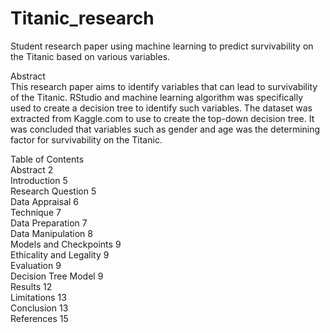 # Titanic_research
Student research paper using machine learning to predict survivability on the Titanic based on various variables.  

Abstract <br />
	This research paper aims to identify variables that can lead to survivability of the Titanic.  RStudio and machine learning algorithm was specifically used to create a decision tree to identify such variables.  The dataset was extracted from Kaggle.com to use to create the top-down decision tree.  It was concluded that variables such as gender and age was the determining factor for survivability on the Titanic.  

Table of Contents <br />
Abstract	2 <br />
Introduction	5<br />
Research Question	5<br />
Data Appraisal	6<br />
Technique	7<br />
Data Preparation	7<br />
Data Manipulation	8<br />
Models and Checkpoints	9<br />
Ethicality and Legality	9<br />
Evaluation	9<br />
Decision Tree Model	9<br />
Results	12<br />
Limitations	13<br />
Conclusion	13<br />
References	15

